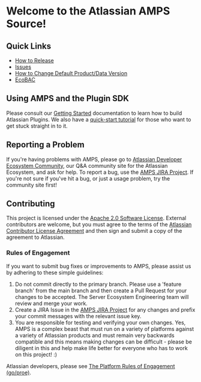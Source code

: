 # Welcome to the Atlassian AMPS Source!

## Quick Links

* [How to Release][2]
* [Issues][1]
* [How to Change Default Product/Data Version][3]
* [EcoBAC](https://ecosystem-bamboo.internal.atlassian.com/browse/AMPS)

## Using AMPS and the Plugin SDK

Please consult our [Getting Started](https://developer.atlassian.com/display/DOCS/Getting+Started) documentation to learn how to build Atlassian Plugins. We also have a [quick-start tutorial](https://developer.atlassian.com/display/DOCS/Set+up+the+Atlassian+Plugin+SDK+and+Build+a+Project) for those who want to get stuck straight in to it.

## Reporting a Problem

If you're having problems with AMPS, please go to [Atlassian Developer Ecosystem Community](https://developer.atlassian.com/community/), our Q&A community site for the Atlassian Ecosystem, and ask for help. To report a bug, use the [AMPS JIRA Project][1]. If you're not sure if you've hit a bug, or just a usage problem, try the community site first!

## Contributing

This project is licensed under the [Apache 2.0 Software License](https://bitbucket.org/atlassian/amps/src/master/LICENSE). External contributors are welcome, but you must agree to the terms of the [Atlassian Contributor License Agreement](https://developer.atlassian.com/platform/open-source/contributor-license-agreement/) and then sign and submit a copy of the agreement to Atlassian.

### Rules of Engagement

If you want to submit bug fixes or improvements to AMPS, please assist us by adhering to these simple guidelines:

1. Do not commit directly to the primary branch. Please use a 'feature branch' from the main branch and then create a Pull Request for your changes to be accepted. The Server Ecosystem Engineering team will review and merge your work.
2. Create a JIRA Issue in the [AMPS JIRA Project][1] for any changes and prefix your commit messages with the relevant issue key.
3. You are responsible for testing and verifying your own changes. Yes, AMPS is a complex beast that must run on a variety of platforms against a variety of Atlassian products and must remain very backwards compatible and this means making changes can be difficult - please be diligent in this and help make life better for everyone who has to work on this project! :)

Atlassian developers, please see [The Platform Rules of Engagement (go/proe)](http://go.atlassian.com/proe).


[1]: https://ecosystem.atlassian.net/browse/AMPS
[2]: https://extranet.atlassian.com/pages/viewpage.action?pageId=2130217184
[3]: https://extranet.atlassian.com/display/DEVNET/HOWTO%3A+Change+the+default+product+version+generated+by+AMPS
